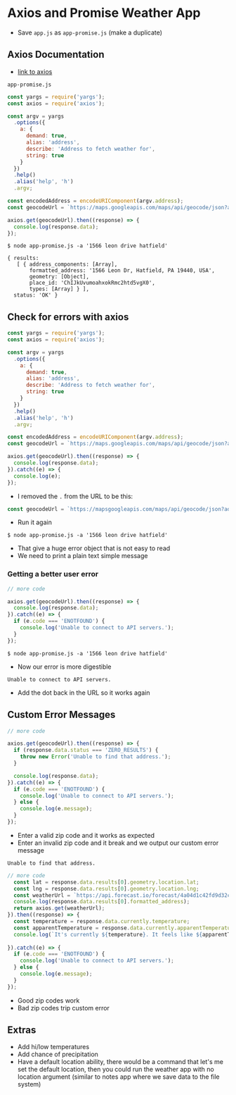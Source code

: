 # Axios and Promise Weather App
* Save `app.js` as `app-promise.js` (make a duplicate)

## Axios Documentation
* [link to axios](https://www.npmjs.com/package/axios)

`app-promise.js`

```js
const yargs = require('yargs');
const axios = require('axios');

const argv = yargs
  .options({
    a: {
      demand: true,
      alias: 'address',
      describe: 'Address to fetch weather for',
      string: true
    }
  })
  .help()
  .alias('help', 'h')
  .argv;

const encodedAddress = encodeURIComponent(argv.address);
const geocodeUrl = `https://maps.googleapis.com/maps/api/geocode/json?address=${encodedAddress}`

axios.get(geocodeUrl).then((response) => {
  console.log(response.data); 
});
```

`$ node app-promise.js -a '1566 leon drive hatfield'`

```
{ results:
   [ { address_components: [Array],
       formatted_address: '1566 Leon Dr, Hatfield, PA 19440, USA',
       geometry: [Object],
       place_id: 'ChIJkUvumoahxokRmc2htd5vgX0',
       types: [Array] } ],
  status: 'OK' }
```

## Check for errors with axios
```js
const yargs = require('yargs');
const axios = require('axios');

const argv = yargs
  .options({
    a: {
      demand: true,
      alias: 'address',
      describe: 'Address to fetch weather for',
      string: true
    }
  })
  .help()
  .alias('help', 'h')
  .argv;

const encodedAddress = encodeURIComponent(argv.address);
const geocodeUrl = `https://maps.googleapis.com/maps/api/geocode/json?address=${encodedAddress}`

axios.get(geocodeUrl).then((response) => {
  console.log(response.data); 
}).catch((e) => {
  console.log(e);
});
```

* I removed the `.` from the URL to be this:

```js
const geocodeUrl = `https://mapsgoogleapis.com/maps/api/geocode/json?address=${encodedAddress}`
```

* Run it again

`$ node app-promise.js -a '1566 leon drive hatfield'`

* That give a huge error object that is not easy to read
* We need to print a plain text simple message

### Getting a better user error
```js
// more code

axios.get(geocodeUrl).then((response) => {
  console.log(response.data); 
}).catch((e) => {
  if (e.code === 'ENOTFOUND') {
    console.log('Unable to connect to API servers.');
  }
});
```

`$ node app-promise.js -a '1566 leon drive hatfield'`

* Now our error is more digestible

`Unable to connect to API servers.`

* Add the dot back in the URL so it works again

## Custom Error Messages

```js
// more code

axios.get(geocodeUrl).then((response) => {
  if (response.data.status === 'ZERO_RESULTS') {
    throw new Error('Unable to find that address.');
  }

  console.log(response.data); 
}).catch((e) => {
  if (e.code === 'ENOTFOUND') {
    console.log('Unable to connect to API servers.');
  } else {
    console.log(e.message);
  }
});
```

* Enter a valid zip code and it works as expected
* Enter an invalid zip code and it break and we output our custom error message

`Unable to find that address.`

```js
// more code
  const lat = response.data.results[0].geometry.location.lat;
  const lng = response.data.results[0].geometry.location.lng;
  const weatherUrl = `https://api.forecast.io/forecast/4a04d1c42fd9d32c97a2c291a32d5e2d/${lat},${lng}`
  console.log(response.data.results[0].formatted_address);
  return axios.get(weatherUrl);
}).then((response) => {
  const temperature = response.data.currently.temperature;
  const apparentTemperature = response.data.currently.apparentTemperature;
  console.log(`It's currently ${temperature}. It feels like ${apparentTemperature}.`);
  
}).catch((e) => {
  if (e.code === 'ENOTFOUND') {
    console.log('Unable to connect to API servers.');
  } else {
    console.log(e.message);
  }
});
```

* Good zip codes work
* Bad zip codes trip custom error

## Extras
* Add hi/low temperatures
* Add chance of precipitation
* Have a default location ability, there would be a command that let's me set the default location, then you could run the weather app with no location argument (similar to notes app where we save data to the file system)
